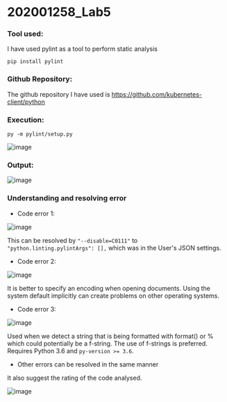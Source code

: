 # 202001258_Lab5

### Tool used:
I have used pylint as a tool to perform static analysis

` pip install pylint `

### Github Repository:
The github repository I have used is 
https://github.com/kubernetes-client/python

### Execution:
` py -m pylint/setup.py `

![image](https://user-images.githubusercontent.com/83827570/227481905-b24ade09-e142-461e-8204-782144c8fcaa.png)

### Output:
![image](https://user-images.githubusercontent.com/83827570/227482059-7952afde-17ac-4526-b6e1-f24fea95b358.png)

### Understanding and resolving error

- Code error 1:

![image](https://user-images.githubusercontent.com/83827570/227483854-426216cc-2433-446a-86af-0401f67e3a20.png)

This can be resolved by ` "--disable=C0111" ` to ` "python.linting.pylintArgs": [], ` which was in the User's JSON settings.

- Code error 2:

![image](https://user-images.githubusercontent.com/83827570/227484284-c0d44f08-fa0a-4125-88e3-20806a182050.png)

It is better to specify an encoding when opening documents. Using the system default implicitly can create problems on other operating systems.

- Code error 3:

![image](https://user-images.githubusercontent.com/83827570/227484942-2fe5f292-5ca9-430a-a4a8-0d121bc7a332.png)

Used when we detect a string that is being formatted with format() or % which could potentially be a f-string. The use of f-strings is preferred. Requires Python 3.6 and ``py-version >= 3.6``.

- Other errors can be resolved in the same manner

It also suggest the rating of the code analysed.

![image](https://user-images.githubusercontent.com/83827570/227482456-af62b353-d4ab-4ac2-b91a-a180e05e5f2c.png)

